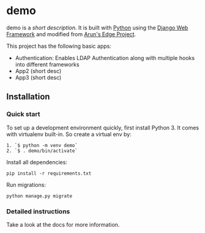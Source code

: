 

# demo

demo is a _short description_. It is built with [Python][0] using the [Django Web Framework][1] and modified from [Arun's Edge Project][2].

This project has the following basic apps:

* Authentication: Enables LDAP Authentication along with multiple hooks into different frameworks
* App2 (short desc)
* App3 (short desc)

## Installation

### Quick start

To set up a development environment quickly, first install Python 3. It
comes with virtualenv built-in. So create a virtual env by:

    1. `$ python -m venv demo`
    2. `$ . demo/bin/activate`

Install all dependencies:

    pip install -r requirements.txt

Run migrations:

    python manage.py migrate

### Detailed instructions

Take a look at the docs for more information.

[0]: https://www.python.org/
[1]: https://www.djangoproject.com/
[2]: https://github.com/arocks/edge